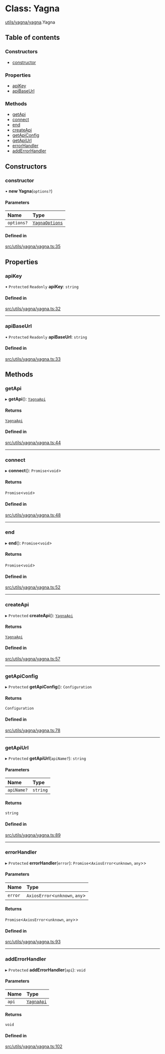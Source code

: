 # Class: Yagna

[utils/yagna/yagna](../modules/utils_yagna_yagna).Yagna

## Table of contents

### Constructors

- [constructor](utils_yagna_yagna.Yagna#constructor)

### Properties

- [apiKey](utils_yagna_yagna.Yagna#apikey)
- [apiBaseUrl](utils_yagna_yagna.Yagna#apibaseurl)

### Methods

- [getApi](utils_yagna_yagna.Yagna#getapi)
- [connect](utils_yagna_yagna.Yagna#connect)
- [end](utils_yagna_yagna.Yagna#end)
- [createApi](utils_yagna_yagna.Yagna#createapi)
- [getApiConfig](utils_yagna_yagna.Yagna#getapiconfig)
- [getApiUrl](utils_yagna_yagna.Yagna#getapiurl)
- [errorHandler](utils_yagna_yagna.Yagna#errorhandler)
- [addErrorHandler](utils_yagna_yagna.Yagna#adderrorhandler)

## Constructors

### constructor

• **new Yagna**(`options?`)

#### Parameters

| Name       | Type                                                        |
| :--------- | :---------------------------------------------------------- |
| `options?` | [`YagnaOptions`](../modules/utils_yagna_yagna#yagnaoptions) |

#### Defined in

[src/utils/yagna/yagna.ts:35](https://github.com/golemfactory/golem-js/blob/c28a1b0/src/utils/yagna/yagna.ts#L35)

## Properties

### apiKey

• `Protected` `Readonly` **apiKey**: `string`

#### Defined in

[src/utils/yagna/yagna.ts:32](https://github.com/golemfactory/golem-js/blob/c28a1b0/src/utils/yagna/yagna.ts#L32)

---

### apiBaseUrl

• `Protected` `Readonly` **apiBaseUrl**: `string`

#### Defined in

[src/utils/yagna/yagna.ts:33](https://github.com/golemfactory/golem-js/blob/c28a1b0/src/utils/yagna/yagna.ts#L33)

## Methods

### getApi

▸ **getApi**(): [`YagnaApi`](../modules/utils_yagna_yagna#yagnaapi)

#### Returns

[`YagnaApi`](../modules/utils_yagna_yagna#yagnaapi)

#### Defined in

[src/utils/yagna/yagna.ts:44](https://github.com/golemfactory/golem-js/blob/c28a1b0/src/utils/yagna/yagna.ts#L44)

---

### connect

▸ **connect**(): `Promise`<`void`\>

#### Returns

`Promise`<`void`\>

#### Defined in

[src/utils/yagna/yagna.ts:48](https://github.com/golemfactory/golem-js/blob/c28a1b0/src/utils/yagna/yagna.ts#L48)

---

### end

▸ **end**(): `Promise`<`void`\>

#### Returns

`Promise`<`void`\>

#### Defined in

[src/utils/yagna/yagna.ts:52](https://github.com/golemfactory/golem-js/blob/c28a1b0/src/utils/yagna/yagna.ts#L52)

---

### createApi

▸ `Protected` **createApi**(): [`YagnaApi`](../modules/utils_yagna_yagna#yagnaapi)

#### Returns

[`YagnaApi`](../modules/utils_yagna_yagna#yagnaapi)

#### Defined in

[src/utils/yagna/yagna.ts:57](https://github.com/golemfactory/golem-js/blob/c28a1b0/src/utils/yagna/yagna.ts#L57)

---

### getApiConfig

▸ `Protected` **getApiConfig**(): `Configuration`

#### Returns

`Configuration`

#### Defined in

[src/utils/yagna/yagna.ts:78](https://github.com/golemfactory/golem-js/blob/c28a1b0/src/utils/yagna/yagna.ts#L78)

---

### getApiUrl

▸ `Protected` **getApiUrl**(`apiName?`): `string`

#### Parameters

| Name       | Type     |
| :--------- | :------- |
| `apiName?` | `string` |

#### Returns

`string`

#### Defined in

[src/utils/yagna/yagna.ts:89](https://github.com/golemfactory/golem-js/blob/c28a1b0/src/utils/yagna/yagna.ts#L89)

---

### errorHandler

▸ `Protected` **errorHandler**(`error`): `Promise`<`AxiosError`<`unknown`, `any`\>\>

#### Parameters

| Name    | Type                            |
| :------ | :------------------------------ |
| `error` | `AxiosError`<`unknown`, `any`\> |

#### Returns

`Promise`<`AxiosError`<`unknown`, `any`\>\>

#### Defined in

[src/utils/yagna/yagna.ts:93](https://github.com/golemfactory/golem-js/blob/c28a1b0/src/utils/yagna/yagna.ts#L93)

---

### addErrorHandler

▸ `Protected` **addErrorHandler**(`api`): `void`

#### Parameters

| Name  | Type                                                |
| :---- | :-------------------------------------------------- |
| `api` | [`YagnaApi`](../modules/utils_yagna_yagna#yagnaapi) |

#### Returns

`void`

#### Defined in

[src/utils/yagna/yagna.ts:102](https://github.com/golemfactory/golem-js/blob/c28a1b0/src/utils/yagna/yagna.ts#L102)
